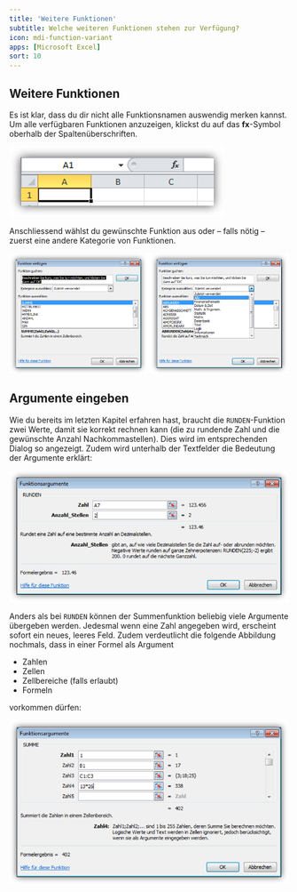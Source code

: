 ```yaml
---
title: 'Weitere Funktionen'
subtitle: Welche weiteren Funktionen stehen zur Verfügung?
icon: mdi-function-variant
apps: [Microsoft Excel]
sort: 10
---
```




## Weitere Funktionen
Es ist klar, dass du dir nicht alle Funktionsnamen auswendig merken kannst. Um alle verfügbaren Funktionen anzuzeigen, klickst du auf das __fx__-Symbol oberhalb der Spaltenüberschriften.

![Das fx-Symbol zeigt alle verfügbaren Formeln](./fx.png)

Anschliessend wählst du gewünschte Funktion aus oder – falls nötig – zuerst eine andere Kategorie von Funktionen.

![Funktionen nach Themen aufgelistet](./fx-dialog.png)


## Argumente eingeben
Wie du bereits im letzten Kapitel erfahren hast, braucht die `RUNDEN`-Funktion zwei Werte, damit sie korrekt rechnen kann (die zu rundende Zahl und die gewünschte Anzahl Nachkommastellen). Dies wird im entsprechenden Dialog so angezeigt. Zudem wird unterhalb der Textfelder die Bedeutung der Argumente erklärt:

![Die Bedeutung der Argumente wird erklärt](./runden.png)

Anders als bei `RUNDEN` können der Summenfunktion beliebig viele Argumente übergeben werden. Jedesmal wenn eine Zahl angegeben wird, erscheint sofort ein neues, leeres Feld. Zudem verdeutlicht die folgende Abbildung nochmals, dass in einer Formel als Argument

- Zahlen
- Zellen
- Zellbereiche (falls erlaubt)
- Formeln

vorkommen dürfen:

![](./summe.png)
